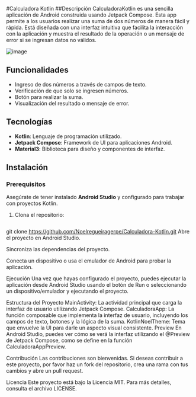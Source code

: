 #Calculadora Kotlin
##Descripción
CalculadoraKotlin es una sencilla aplicación de Android construida usando Jetpack Compose. Esta app permite a los usuarios realizar una suma de dos números de manera fácil y rápida. Está diseñada con una interfaz intuitiva que facilita la interacción con la aplicación y muestra el resultado de la operación o un mensaje de error si se ingresan datos no válidos.

![image](https://github.com/user-attachments/assets/ab61bee0-7370-43b4-af96-ec13c5dbf9a3)
## Funcionalidades

- Ingreso de dos números a través de campos de texto.
- Verificación de que solo se ingresen números.
- Botón para realizar la suma.
- Visualización del resultado o mensaje de error.

## Tecnologías

- **Kotlin**: Lenguaje de programación utilizado.
- **Jetpack Compose**: Framework de UI para aplicaciones Android.
- **Material3**: Biblioteca para diseño y componentes de interfaz.

## Instalación

### Prerequisitos

Asegúrate de tener instalado **Android Studio** y configurado para trabajar con proyectos Kotlin.

1. Clona el repositorio:
   ```bash
git clone https://github.com/Noelregueiragerpe/Calculadora-Kotlin.git
Abre el proyecto en Android Studio.

Sincroniza las dependencias del proyecto.

Conecta un dispositivo o usa el emulador de Android para probar la aplicación.

Ejecución
Una vez que hayas configurado el proyecto, puedes ejecutar la aplicación desde Android Studio usando el botón de Run o seleccionando un dispositivo/emulador y ejecutando el proyecto.

Estructura del Proyecto
MainActivity: La actividad principal que carga la interfaz de usuario utilizando Jetpack Compose.
CalculadoraApp: La función composable que implementa la interfaz de usuario, incluyendo los campos de texto, botones y la lógica de la suma.
KotlinNoelTheme: Tema que envuelve la UI para darle un aspecto visual consistente.
Preview
En Android Studio, puedes ver cómo se verá la interfaz utilizando el @Preview de Jetpack Compose, como se define en la función CalculadoraAppPreview.

Contribución
Las contribuciones son bienvenidas. Si deseas contribuir a este proyecto, por favor haz un fork del repositorio, crea una rama con tus cambios y abre un pull request.

Licencia
Este proyecto está bajo la Licencia MIT. Para más detalles, consulta el archivo LICENSE.
